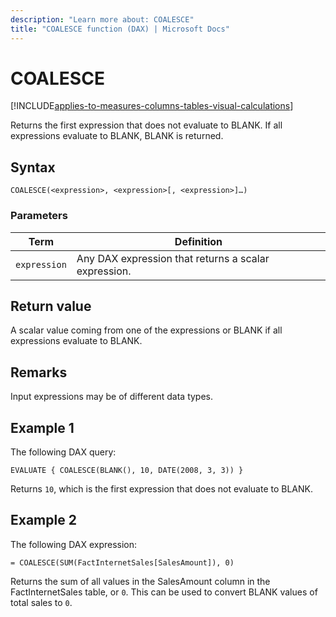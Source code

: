 ```yaml
---
description: "Learn more about: COALESCE"
title: "COALESCE function (DAX) | Microsoft Docs"
---
```

# COALESCE

[!INCLUDE[applies-to-measures-columns-tables-visual-calculations](includes/applies-to-measures-columns-tables-visual-calculations.md)]

Returns the first expression that does not evaluate to BLANK. If all expressions evaluate to BLANK, BLANK is returned.
  
## Syntax  
  
```dax
COALESCE(<expression>, <expression>[, <expression>]…)
```
  
### Parameters  
  
|Term|Definition|  
|--------|--------------|  
|`expression`|Any DAX expression that returns a scalar expression.|  
  
## Return value

A scalar value coming from one of the expressions or BLANK if all expressions evaluate to BLANK. 
  
## Remarks

Input expressions may be of different data types.
  
## Example 1
  
  The following DAX query:

```dax
EVALUATE { COALESCE(BLANK(), 10, DATE(2008, 3, 3)) }
```

 Returns `10`, which is the first expression that does not evaluate to BLANK.  

## Example 2
  
  The following DAX expression:

```dax
= COALESCE(SUM(FactInternetSales[SalesAmount]), 0)
```

Returns the sum of all values in the SalesAmount column in the FactInternetSales table, or `0`. 
This can be used to convert BLANK values of total sales to `0`.
